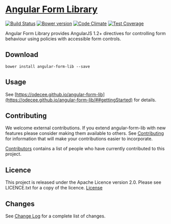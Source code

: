# [Angular Form Library](https://odecee.github.io/angular-form-lib)
[![Build Status](http://img.shields.io/travis/odecee/angular-form-lib/master.svg?style=flat)](http://travis-ci.org/odecee/angular-form-lib)
[![Bower version](https://badge.fury.io/bo/angular-form-lib.svg)](http://badge.fury.io/bo/angular-form-lib)
[![Code Climate](https://codeclimate.com/github/odecee/angular-form-lib/badges/gpa.svg)](https://codeclimate.com/github/odecee/angular-form-lib)
[![Test Coverage](https://codeclimate.com/github/odecee/angular-form-lib/badges/coverage.svg)](https://codeclimate.com/github/odecee/angular-form-lib)

Angular Form Library provides AngularJS 1.2+ directives for controlling form behaviour using policies with accessible form controls.

## <a name="download"></a> Download
```
bower install angular-form-lib --save
```

## <a name="usage"></a> Usage

See [https://odecee.github.io/angular-form-lib](https://odecee.github.io/angular-form-lib/##gettingStarted) for details.

## <a name="contributing"></a> Contributing

We welcome external contributions.  If you extend angular-form-lib with new features please consider making them available to others.  See [Contributing](CONTRIBUTING.md) for information that will make your contributions easier to incorporate.

[Contributors](CONTRIBUTORS.md) contains a list of people who have currently contributed to this project.

## <a name="licence"></a> Licence

This project is released under the Apache Licence version 2.0.  Please see LICENCE.txt for a copy of the licence.
[License](LICENSE.txt)

## <a name="changes"></a> Changes
See [Change Log](CHANGELOG.md) for a complete list of changes.
